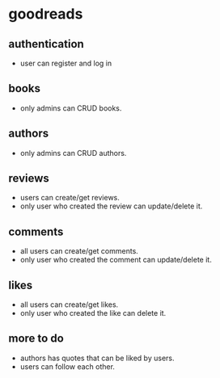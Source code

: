 # goodreads

## authentication

- user can register and log in

## books

- only admins can CRUD books.

## authors

- only admins can CRUD authors.

## reviews

- users can create/get reviews.
- only user who created the review can update/delete it.

## comments

- all users can create/get comments.
- only user who created the comment can update/delete it.

## likes

- all users can create/get likes.
- only user who created the like can delete it.

## more to do

- authors has quotes that can be liked by users.
- users can follow each other.
